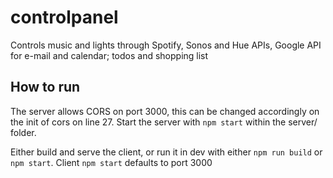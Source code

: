# controlpanel
Controls music and lights through Spotify, Sonos and Hue APIs, Google API for e-mail and calendar; todos and shopping list


## How to run
The server allows CORS on port 3000, this can be changed accordingly on the init of cors on line 27.
Start the server with `npm start` within the server/ folder.

Either build and serve the client, or run it in dev with either `npm run build` or `npm start`.
Client `npm start` defaults to port 3000
